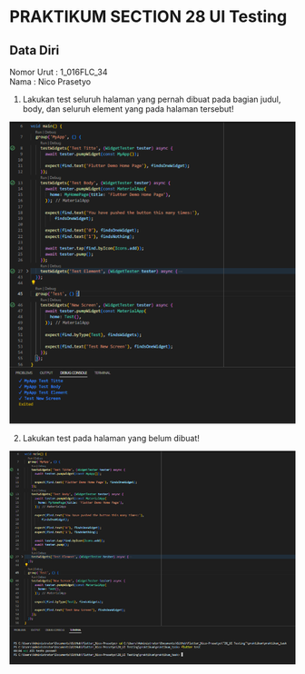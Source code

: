 # PRAKTIKUM SECTION 28 UI Testing

## Data Diri
Nomor Urut  : 1_016FLC_34 <br>
Nama        : Nico Prasetyo <br>

1. Lakukan test seluruh halaman yang pernah dibuat pada bagian judul, body, dan seluruh element yang pada halaman tersebut!

![](../screenshots/Screenshot_HasilTesting%20MyApp%20dan%20Test.png)

2. Lakukan test pada halaman yang belum dibuat!

![](../screenshots/Screenshot_HasilTesting(Terminal)%20MyApp%20dan%20Test.png)